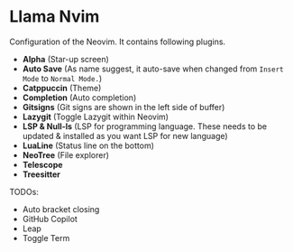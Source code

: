 # Llama Nvim

Configuration of the Neovim. It contains following plugins.

- **Alpha** (Star-up screen)
- **Auto Save** (As name suggest, it auto-save when changed from `Insert Mode` to `Normal Mode.`)
- **Catppuccin** (Theme)
- **Completion** (Auto completion)
- **Gitsigns** (Git signs are shown in the left side of buffer)
- **Lazygit** (Toggle Lazygit within Neovim)
- **LSP & Null-ls** (LSP for programming language. These needs to be updated & installed as you want LSP for new language)
- **LuaLine** (Status line on the bottom)
- **NeoTree** (File explorer)
- **Telescope**
- **Treesitter**

TODOs:

- Auto bracket closing
- GitHub Copilot
- Leap
- Toggle Term
